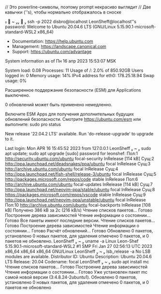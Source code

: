 // Это powerline-символы, поэтому prompt некрасиво выглядит // Две кавычки (''s), чтобы нормально отображалось в сноске   

  ~    ssh -p 2022 disbro@localhost
LeonSheff@localhost''s password:
Welcome to Ubuntu 20.04.6 LTS (GNU/Linux 5.15.90.1-microsoft-standard-WSL2 x86_64)

 * Documentation:  https://help.ubuntu.com
 * Management:     https://landscape.canonical.com
 * Support:        https://ubuntu.com/advantage

  System information as of Пн 16 апр 2023 15:53:07 MSK

  System load:  0.08               Processes:             11
  Usage of /:   2.0% of 850.92GB   Users logged in:       0
  Memory usage: 14%                IPv4 address for eth0: 178.25.18.94
  Swap usage:   0%


Расширенное поддержание безопасности (ESM) для Applications выключено.

0 обновлений может быть применено немедленно.

Включите ESM Apps для получения дополнительных будущих обновлений безопасности.
Смотрите https://ubuntu.com/esm или выполните: sudo pro status

New release '22.04.2 LTS' available.
Run 'do-release-upgrade' to upgrade to it.


Last login: Mon APR 16 15:45:52 2023 from 127.0.0.1
 LeonSheff  ~  sudo apt update; sudo apt upgrade
[sudo] password for leonshef:
Пол:1 http://security.ubuntu.com/ubuntu focal-security InRelease [114 kB]
Сущ:2 http://ppa.launchpad.net/deadsnakes/ppa/ubuntu focal InRelease
Сущ:3 http://archive.ubuntu.com/ubuntu focal InRelease
Сущ:4 http://ppa.launchpad.net/fish-shell/release-3/ubuntu focal InRelease
Сущ:5 http://packages.microsoft.com/repos/code stable InRelease
Пол:6 http://archive.ubuntu.com/ubuntu focal-updates InRelease [114 kB]
Сущ:7 http://ppa.launchpad.net/neovim-ppa/stable/ubuntu focal InRelease
Сущ:8 https://packages.microsoft.com/repos/vscode stable InRelease
Сущ:9 http://ppa.launchpad.net/neovim-ppa/unstable/ubuntu focal InRelease
Пол:10 http://archive.ubuntu.com/ubuntu focal-backports InRelease [108 kB]
Получено 386 kB за 2с (216 kB/s)
Чтение списков пакетов… Готово
Построение дерева зависимостей
Чтение информации о состоянии… Готово
Все пакеты имеют последние версии.
Чтение списков пакетов… Готово
Построение дерева зависимостей
Чтение информации о состоянии… Готово
Расчёт обновлений… Готово
Обновлено 0 пакетов, установлено 0 новых пакетов, для удаления отмечено 0 пакетов, и 0 пакетов не обновлено.
 LeonSheff  ~  uname -a
Linux Leon-Shef 5.15.90.1-microsoft-standard-WSL2 #1 SMP Fri Jan 27 02:56:13 UTC 2023 x86_64 x86_64 x86_64 GNU/Linux
 LeonSheff  ~  lsb_release -a
No LSB modules are available.
Distributor ID: Ubuntu
Description:    Ubuntu 20.04.6 LTS
Release:        20.04
Codename:       focal
 LeonSheff  ~  sudo apt install mc
Чтение списков пакетов… Готово
Построение дерева зависимостей
Чтение информации о состоянии… Готово
Уже установлен пакет mc самой новой версии (3:4.8.24-2ubuntu1).
Обновлено 0 пакетов, установлено 0 новых пакетов, для удаления отмечено 0 пакетов, и 0 пакетов не обновлено